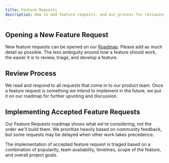 ```yaml
---
title: Feature Requests
description: How to add feature requests, and our process for reviewing them.
---
```


## Opening a New Feature Request

New feature requests can be opened on our [Roadmap](https://roadmap.directus.io). Please add as much detail as possible. The less ambiguity around *how* a feature should work, the easier it is to review, triage, and develop a feature.

## Review Process

We read and respond to all requests that come in to our product team. Once a feature request is something we intend to implement in the future, we put it on our roadmap for further upvoting and discussion.

## Implementing Accepted Feature Requests

Our Feature Requests roadmap shows what we're considering, not the order we'll build them. We prioritize heavily based on community feedback, but some requests may be delayed when other work takes precedence.

The implementation of accepted feature request is triaged based on a combination of popularity, team availability, timelines, scope of the feature, and overall project goals.
